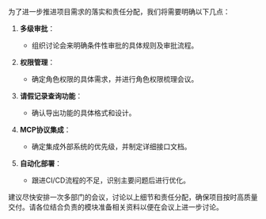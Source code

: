 为了进一步推进项目需求的落实和责任分配，我们将需要明确以下几点：

1. **多级审批**：
   - 组织讨论会来明确条件性审批的具体规则及审批流程。

2. **权限管理**：
   - 确定角色权限的具体需求，并进行角色权限梳理会议。

3. **请假记录查询功能**：
   - 确认导出功能的具体格式和设计。

4. **MCP协议集成**：
   - 确定集成外部系统的优先级，并制定详细接口文档。

5. **自动化部署**：
   - 跟进CI/CD流程的不足，识别主要问题后进行优化。

建议尽快安排一次多部门的会议，讨论以上细节和责任分配，确保项目按时高质量交付。请各位结合负责的模块准备相关资料以便在会议上进一步讨论。
